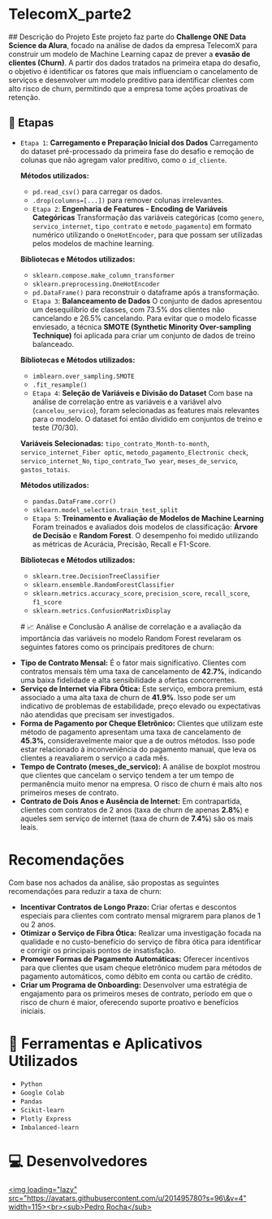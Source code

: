 # TelecomX_parte2

 \#\# Descrição do Projeto
Este projeto faz parte do **Challenge ONE Data Science da Alura**, focado na análise de dados da empresa TelecomX para construir um modelo de Machine Learning capaz de prever a **evasão de clientes (Churn)**. A partir dos dados tratados na primeira etapa do desafio, o objetivo é identificar os fatores que mais influenciam o cancelamento de serviços e desenvolver um modelo preditivo para identificar clientes com alto risco de churn, permitindo que a empresa tome ações proativas de retenção.

## 📝 Etapas

  - `Etapa 1`: **Carregamento e Preparação Inicial dos Dados**
    Carregamento do dataset pré-processado da primeira fase do desafio e remoção de colunas que não agregam valor preditivo, como o `id_cliente`.

    **Métodos utilizados:**

      * `pd.read_csv()` para carregar os dados.
      * `.drop(columns=[...])` para remover colunas irrelevantes.

     - `Etapa 2`: **Engenharia de Features - Encoding de Variáveis Categóricas**
    Transformação das variáveis categóricas (como `genero`, `servico_internet`, `tipo_contrato` e `metodo_pagamento`) em formato numérico utilizando o `OneHotEncoder`, para que possam ser utilizadas pelos modelos de machine learning.

    **Bibliotecas e Métodos utilizados:**

      * `sklearn.compose.make_column_transformer`
      * `sklearn.preprocessing.OneHotEncoder`
      * `pd.DataFrame()` para reconstruir o dataframe após a transformação.

     - `Etapa 3`: **Balanceamento de Dados**
    O conjunto de dados apresentou um desequilíbrio de classes, com 73.5% dos clientes não cancelando e 26.5% cancelando. Para evitar que o modelo ficasse enviesado, a técnica **SMOTE (Synthetic Minority Over-sampling Technique)** foi aplicada para criar um conjunto de dados de treino balanceado.

    **Bibliotecas e Métodos utilizados:**

      * `imblearn.over_sampling.SMOTE`
      * `.fit_resample()`

     - `Etapa 4`: **Seleção de Variáveis e Divisão do Dataset**
    Com base na análise de correlação entre as variáveis e a variável alvo (`cancelou_servico`), foram selecionadas as features mais relevantes para o modelo. O dataset foi então dividido em conjuntos de treino e teste (70/30).

    **Variáveis Selecionadas:** `tipo_contrato_Month-to-month`, `servico_internet_Fiber optic`, `metodo_pagamento_Electronic check`, `servico_internet_No`, `tipo_contrato_Two year`, `meses_de_servico`, `gastos_totais`.

    **Métodos utilizados:**

      * `pandas.DataFrame.corr()`
      * `sklearn.model_selection.train_test_split`

     - `Etapa 5`: **Treinamento e Avaliação de Modelos de Machine Learning**
    Foram treinados e avaliados dois modelos de classificação: **Árvore de Decisão** e **Random Forest**. O desempenho foi medido utilizando as métricas de Acurácia, Precisão, Recall e F1-Score.

    **Bibliotecas e Métodos utilizados:**

      * `sklearn.tree.DecisionTreeClassifier`
      * `sklearn.ensemble.RandomForestClassifier`
      * `sklearn.metrics.accuracy_score`, `precision_score`, `recall_score`, `f1_score`
      * `sklearn.metrics.ConfusionMatrixDisplay`

     \# 📈 Análise e Conclusão
    A análise de correlação e a avaliação da importância das variáveis no modelo Random Forest revelaram os seguintes fatores como os principais preditores de churn:

<!-- end list -->

  * **Tipo de Contrato Mensal:** É o fator mais significativo. Clientes com contratos mensais têm uma taxa de cancelamento de **42.7%**, indicando uma baixa fidelidade e alta sensibilidade a ofertas concorrentes.
  * **Serviço de Internet via Fibra Ótica:** Este serviço, embora premium, está associado a uma alta taxa de churn de **41.9%**. Isso pode ser um indicativo de problemas de estabilidade, preço elevado ou expectativas não atendidas que precisam ser investigados.
  * **Forma de Pagamento por Cheque Eletrônico:** Clientes que utilizam este método de pagamento apresentam uma taxa de cancelamento de **45.3%**, consideravelmente maior que a de outros métodos. Isso pode estar relacionado à inconveniência do pagamento manual, que leva os clientes a reavaliarem o serviço a cada mês.
  * **Tempo de Contrato (meses\_de\_servico):** A análise de boxplot mostrou que clientes que cancelam o serviço tendem a ter um tempo de permanência muito menor na empresa. O risco de churn é mais alto nos primeiros meses de contrato.
  * **Contrato de Dois Anos e Ausência de Internet:** Em contrapartida, clientes com contratos de 2 anos (taxa de churn de apenas **2.8%**) e aqueles sem serviço de internet (taxa de churn de **7.4%**) são os mais leais.

# Recomendações

Com base nos achados da análise, são propostas as seguintes recomendações para reduzir a taxa de churn:

  * **Incentivar Contratos de Longo Prazo:** Criar ofertas e descontos especiais para clientes com contrato mensal migrarem para planos de 1 ou 2 anos.
  * **Otimizar o Serviço de Fibra Ótica:** Realizar uma investigação focada na qualidade e no custo-benefício do serviço de fibra ótica para identificar e corrigir os principais pontos de insatisfação.
  * **Promover Formas de Pagamento Automáticas:** Oferecer incentivos para que clientes que usam cheque eletrônico mudem para métodos de pagamento automáticos, como débito em conta ou cartão de crédito.
  * **Criar um Programa de Onboarding:** Desenvolver uma estratégia de engajamento para os primeiros meses de contrato, período em que o risco de churn é maior, oferecendo suporte proativo e benefícios iniciais.

# 🔨 Ferramentas e Aplicativos Utilizados

  - `Python`
  - `Google Colab`
  - `Pandas`
  - `Scikit-learn`
  - `Plotly Express`
  - `Imbalanced-learn`

# 💻 Desenvolvedores

[\<img loading="lazy" src="https://avatars.githubusercontent.com/u/201495780?s=96\&v=4" width=115\>\<br\>\<sub\>Pedro Rocha\</sub\>](https://github.com/Pedro-Rocha89)
